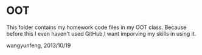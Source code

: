 OOT
===
This folder contains my homework code files in my OOT class.
Because before this  I even haven't used GitHub,I want imporving my skills in using it.

wangyunfeng,
2013/10/19
